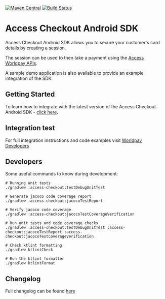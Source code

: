 [![Maven Central](https://maven-badges.herokuapp.com/maven-central/com.worldpay.access/access-checkout-android/badge.svg)](https://maven-badges.herokuapp.com/maven-central/com.worldpay.access/access-checkout-android)
[![Build Status](https://app.bitrise.io/app/70d419e86c91a8b6/status.svg?token=PiRRusMO6rZNofgN93wOyQ&branch=master)](https://app.bitrise.io/app/70d419e86c91a8b6)

# Access Checkout Android SDK

Access Checkout Android SDK allows you to secure your customer's card details by creating a session.

The session can be used to then take a payment using the [Access Worldpay APIs](https://developer.worldpay.com/docs/access-worldpay/get-started).

A sample demo application is also available to provide an example integration of the SDK.

## Getting Started

To learn how to integrate with the latest version of the Access Checkout Android SDK - [click here](https://maven-badges.herokuapp.com/maven-central/com.worldpay.access/access-checkout-android).

## Integration test

For full integration instructions and code examples visit [Worldpay Developers](https://developer.worldpay.com/docs/access-worldpay/checkout/android)

## Developers

Some useful commands to know during development:

```
# Running unit tests 
./gradlew :access-checkout:testDebugUnitTest

# Generate jacoco code coverage report
./gradlew :access-checkout:jacocoTestReport

# Verify jacoco code coverage
./gradlew :access-checkout:jacocoTestCoverageVerification

# Run unit tests and code coverage checks
./gradlew :access-checkout:testDebugUnitTest :access-checkout:jacocoTestReport :access-checkout:jacocoTestCoverageVerification

# Check ktlint formatting
./gradlew ktlintCheck

# Run the ktlint formatter
./gradlew ktlintFormat
```

## Changelog

Full changelog can be found [here](CHANGELOG.md)
